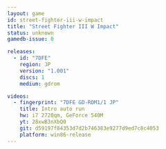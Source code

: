 ```yaml
---
layout: game
id: street-fighter-iii-w-impact
title: "Street Fighter III W Impact"
status: unknown
gamedb-issue: 0

releases:
  - id: "7DFE"
    region: JP
    version: "1.001"
    discs: 1
    medium: gdrom

videos:
  - fingerprint: "7DFE GD-ROM1/1 JP"
    title: Intro auto run
    hw: i7 2720qm, GeForce 540M
    yt: 28xwB3nXbQ0
    git: d59197f84353d7d2b746383e9277d9ed7c8c4053
    platform: win86-release
---
```

